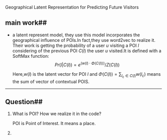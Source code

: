 Geographical Latent Representation for Predicting Future Visitors

## main work##

- a latent represent model, they use this model incorporates the geographical influence of POIs.In fact,they use word2vec to realize it. Their work is getting the probability of a user $u$ visiting a POI $l$ considering of the previous POI $C(l)$ the user $u$ visited.It is defined with a SoftMax function:$$Pr(l|C(l)) = e^{(w(l)\cdot\Phi(C(l)) )}/Z(C(l))$$

  Here,$w(l)$ is the latent vector for POI $l$ and $\Phi(C(l)) = \sum_{l_{c}\in C(l)}w(l_{c})$ means the sum of vector of contextual POIS.

  

---

## Question##

1. What is POI? How we realize it in the code?

   POI is Point of Interest. It means a place.

2. 

